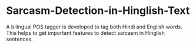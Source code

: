 # Sarcasm-Detection-in-Hinglish-Text
A bilingual POS tagger is developed to tag both Hindi and English words. This helps to get important features to detect sarcasm in Hinglish sentences.
